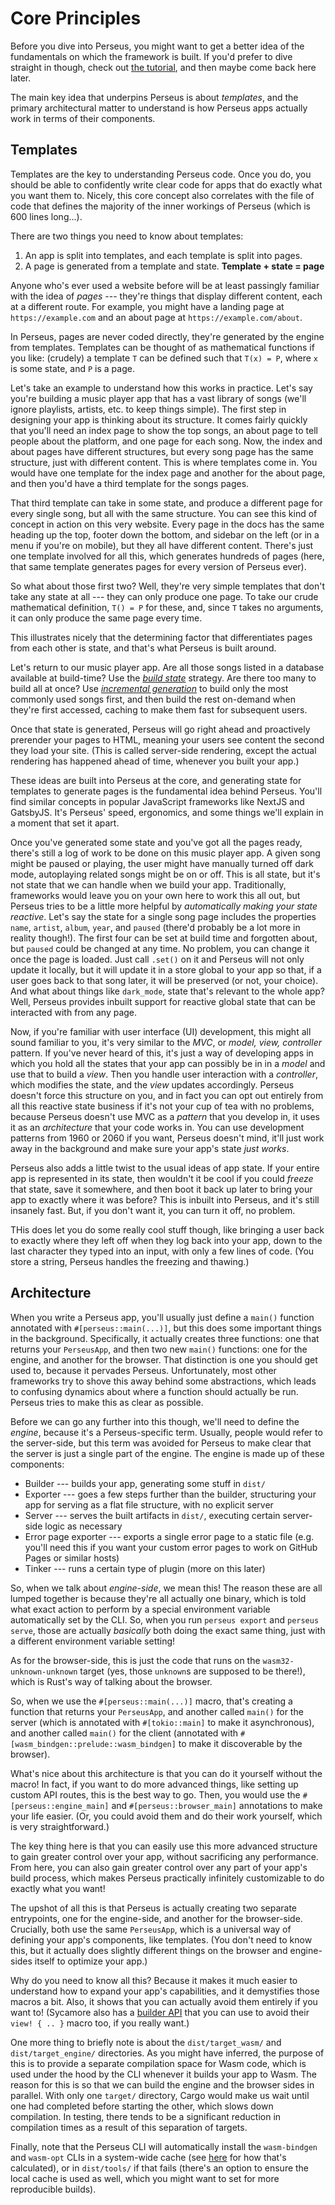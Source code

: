 # Core Principles

Before you dive into Perseus, you might want to get a better idea of the fundamentals on which the framework is built. If you'd prefer to dive straight in though, check out [the tutorial](:first-app/installation), and then maybe come back here later.

The main key idea that underpins Perseus is about *templates*, and the primary architectural matter to understand is how Perseus apps actually work in terms of their components.

## Templates

Templates are the key to understanding Perseus code. Once you do, you should be able to confidently write clear code for apps that do exactly what you want them to. Nicely, this core concept also correlates with the file of code that defines the majority of the inner workings of Perseus (which is 600 lines long...).

There are two things you need to know about templates:

1. An app is split into templates, and each template is split into pages.
2. A page is generated from a template and state. **Template + state = page**

Anyone who's ever used a website before will be at least passingly familiar with the idea of *pages* --- they're things that display different content, each at a different route. For example, you might have a landing page at `https://example.com` and an about page at `https://example.com/about`.

In Perseus, pages are never coded directly, they're generated by the engine from templates. Templates can be thought of as mathematical functions if you like: (crudely) a template `T` can be defined such that `T(x) = P`, where `x` is some state, and `P` is a page. 

Let's take an example to understand how this works in practice. Let's say you're building a music player app that has a vast library of songs (we'll ignore playlists, artists, etc. to keep things simple). The first step in designing your app is thinking about its structure. It comes fairly quickly that you'll need an index page to show the top songs, an about page to tell people about the platform, and one page for each song. Now, the index and about pages have different structures, but every song page has the same structure, just with different content. This is where templates come in. You would have one template for the index page and another for the about page, and then you'd have a third template for the songs pages.

That third template can take in some state, and produce a different page for every single song, but all with the same structure. You can see this kind of concept in action on this very website. Every page in the docs has the same heading up the top, footer down the bottom, and sidebar on the left (or in a menu if you're on mobile), but they all have different content. There's just one template involved for all this, which generates hundreds of pages (here, that same template generates pages for every version of Perseus ever).

So what about those first two? Well, they're very simple templates that don't take any state at all --- they can only produce one page. To take our crude mathematical definition, `T() = P` for these, and, since `T` takes no arguments, it can only produce the same page every time.

This illustrates nicely that the determining factor that differentiates pages from each other is state, and that's what Perseus is built around.

Let's return to our music player app. Are all those songs listed in a database available at build-time? Use the [*build state*](:state/build) strategy. Are there too many to build all at once? Use [*incremental generation*](:state/incremental) to build only the most commonly used songs first, and then build the rest on-demand when they're first accessed, caching to make them fast for subsequent users.

Once that state is generated, Perseus will go right ahead and proactively prerender your pages to HTML, meaning your users see content the second they load your site. (This is called server-side rendering, except the actual rendering has happened ahead of time, whenever you built your app.)

These ideas are built into Perseus at the core, and generating state for templates to generate pages is the fundamental idea behind Perseus. You'll find similar concepts in popular JavaScript frameworks like NextJS and GatsbyJS. It's Perseus' speed, ergonomics, and some things we'll explain in a moment that set it apart.

Once you've generated some state and you've got all the pages ready, there's still a log of work to be done on this music player app. A given song might be paused or playing, the user might have manually turned off dark mode, autoplaying related songs might be on or off. This is all state, but it's not state that we can handle when we build your app. Traditionally, frameworks would leave you on your own here to work this all out, but Perseus tries to be a little more helpful by *automatically making your state reactive*. Let's say the state for a single song page includes the properties `name`, `artist`, `album`, `year`, and `paused` (there'd probably be a lot more in reality though!). The first four can be set at build time and forgotten about, but `paused` could be changed at any time. No problem, you can change it once the page is loaded. Just call `.set()` on it and Perseus will not only update it locally, but it will update it in a store global to your app so that, if a user goes back to that song later, it will be preserved (or not, your choice). And what about things like `dark_mode`, state that's relevant to the whole app? Well, Perseus provides inbuilt support for reactive global state that can be interacted with from any page.

Now, if you're familiar with user interface (UI) development, this might all sound familiar to you, it's very similar to the *MVC*, or *model, view, controller* pattern. If you've never heard of this, it's just a way of developing apps in which you hold all the states that your app can possibly be in in a *model* and use that to build a *view*. Then you handle user interaction with a *controller*, which modifies the state, and the *view* updates accordingly. Perseus doesn't force this structure on you, and in fact you can opt out entirely from all this reactive state business if it's not your cup of tea with no problems, because Perseus doesn't use MVC as a *pattern* that you develop in, it uses it as an *architecture* that your code works in. You can use development patterns from 1960 or 2060 if you want, Perseus doesn't mind, it'll just work away in the background and make sure your app's state *just works*.

Perseus also adds a little twist to the usual ideas of app state. If your entire app is represented in its state, then wouldn't it be cool if you could *freeze* that state, save it somewhere, and then boot it back up later to bring your app to exactly where it was before? This is inbuilt into Perseus, and it's still insanely fast. But, if you don't want it, you can turn it off, no problem.

THis does let you do some really cool stuff though, like bringing a user back to exactly where they left off when they log back into your app, down to the last character they typed into an input, with only a few lines of code. (You store a string, Perseus handles the freezing and thawing.)

## Architecture

When you write a Perseus app, you'll usually just define a `main()` function annotated with `#[perseus::main(...)]`, but this does some important things in the background. Specifically, it actually creates three functions: one that returns your `PerseusApp`, and then two new `main()` functions: one for the engine, and another for the browser. That distinction is one you should get used to, because it pervades Perseus. Unfortunately, most other frameworks try to shove this away behind some abstractions, which leads to confusing dynamics about where a function should actually be run. Perseus tries to make this as clear as possible.

Before we can go any further into this though, we'll need to define the *engine*, because it's a Perseus-specific term. Usually, people would refer to the server-side, but this term was avoided for Perseus to make clear that the server is just a single part of the engine. The engine is made up of these components:

- Builder --- builds your app, generating some stuff in `dist/`
- Exporter --- goes a few steps further than the builder, structuring your app for serving as a flat file structure, with no explicit server
- Server --- serves the built artifacts in `dist/`, executing certain server-side logic as necessary
- Error page exporter --- exports a single error page to a static file (e.g. you'll need this if you want your custom error pages to work on GitHub Pages or similar hosts)
- Tinker --- runs a certain type of plugin (more on this later)

So, when we talk about *engine-side*, we mean this! The reason these are all lumped together is because they're all actually one binary, which is told what exact action to perform by a special environment variable automatically set by the CLI. So, when you run `perseus export` and `perseus serve`, those are actually *basically* both doing the exact same thing, just with a different environment variable setting!

As for the browser-side, this is just the code that runs on the `wasm32-unknown-unknown` target (yes, those `unknown`s are supposed to be there!), which is Rust's way of talking about the browser.

So, when we use the `#[perseus::main(...)]` macro, that's creating a function that returns your `PerseusApp`, and another called `main()` for the server (which is annotated with `#[tokio::main]` to make it asynchronous), and another called `main()` for the client (annotated with `#[wasm_bindgen::prelude::wasm_bindgen]` to make it discoverable by the browser).

What's nice about this architecture is that you can do it yourself without the macro! In fact, if you want to do more advanced things, like setting up custom API routes, this is the best way to go. Then, you would use the `#[perseus::engine_main]` and `#[perseus::browser_main]` annotations to make your life easier. (Or, you could avoid them and do their work yourself, which is very straightforward.)

The key thing here is that you can easily use this more advanced structure to gain greater control over your app, without sacrificing any performance. From here, you can also gain greater control over any part of your app's build process, which makes Perseus practically infinitely customizable to do exactly what you want!

The upshot of all this is that Perseus is actually creating two separate entrypoints, one for the engine-side, and another for the browser-side. Crucially, both use the same `PerseusApp`, which is a universal way of defining your app's components, like templates. (You don't need to know this, but it actually does slightly different things on the browser and engine-sides itself to optimize your app.)

Why do you need to know all this? Because it makes it much easier to understand how to expand your app's capabilities, and it demystifies those macros a bit. Also, it shows that you can actually avoid them entirely if you want to! (Sycamore also has a [builder API](https://sycamore-rs.netlify.app/docs/basics/view#builder-syntax) that you can use to avoid their `view! { .. }` macro too, if you really want.)

One more thing to briefly note is about the `dist/target_wasm/` and `dist/target_engine/` directories. As you might have inferred, the purpose of this is to provide a separate compilation space for Wasm code, which is used under the hood by the CLI whenever it builds your app to Wasm. The reason for this is so that we can build the engine and the browser sides in parallel. With only one `target/` directory, Cargo would make us wait until one had completed before starting the other, which slows down compilation. In testing, there tends to be a significant reduction in compilation times as a result of this separation of targets.

Finally, note that the Perseus CLI will automatically install the `wasm-bindgen` and `wasm-opt` CLIs in a system-wide cache (see [here](https://docs.rs/directories/latest/directories/struct.ProjectDirs.html#method.cache_dir) for how that's calculated), or in `dist/tools/` if that fails (there's an option to ensure the local cache is used as well, which you might want to set for more reproducible builds).
